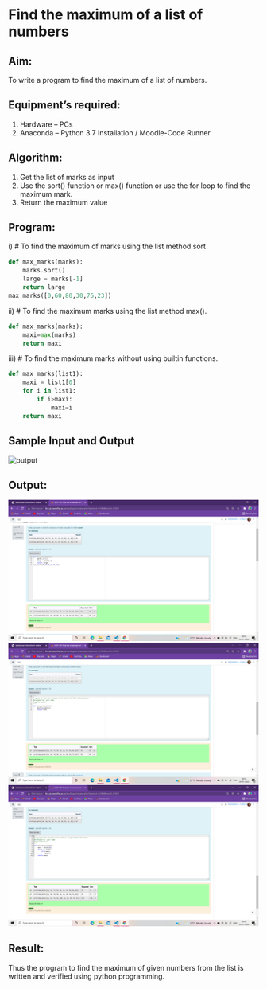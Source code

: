 # Find the maximum of a list of numbers
## Aim:
To write a program to find the maximum of a list of numbers.
## Equipment’s required:
1.	Hardware – PCs
2.	Anaconda – Python 3.7 Installation / Moodle-Code Runner
## Algorithm:
1.	Get the list of marks as input
2.	Use the sort() function or max() function or use the for loop to find the maximum mark.
3.	Return the maximum value
## Program:

i)	# To find the maximum of marks using the list method sort
```python
def max_marks(marks):
    marks.sort()
    large = marks[-1]
    return large
max_marks([0,60,80,30,76,23])
```



ii)	# To find the maximum marks using the list method max().
```Python
def max_marks(marks):
    maxi=max(marks)
    return maxi


```

iii) # To find the maximum marks without using builtin functions.
```Python
def max_marks(list1):
    maxi = list1[0]
    for i in list1:
        if i>maxi:
            maxi=i
    return maxi


```
## Sample Input and Output
 ![output](./img/max_marks1.jpg)


## Output:
![output](.//f1.png)
![output](.//f2.png)
![output](.//f3.png)

## Result:
Thus the program to find the maximum of given numbers from the list is written and verified using python programming.